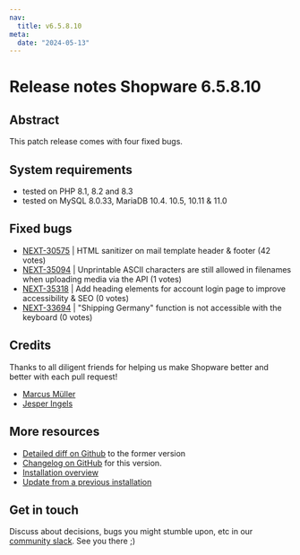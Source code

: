 ```yaml
---
nav:
  title: v6.5.8.10
meta:
  date: "2024-05-13"
---
```


# Release notes Shopware 6.5.8.10

## Abstract

This patch release comes with four fixed bugs.

## System requirements

* tested on PHP 8.1, 8.2 and 8.3
* tested on MySQL 8.0.33, MariaDB 10.4. 10.5, 10.11 & 11.0

## Fixed bugs

* [NEXT-30575](https://issues.shopware.com/issues/NEXT-30575) | HTML sanitizer on mail template header & footer (42 votes)
* [NEXT-35094](https://issues.shopware.com/issues/NEXT-35094) | Unprintable ASCII characters are still allowed in filenames when uploading media via the API (1 votes)
* [NEXT-35318](https://issues.shopware.com/issues/NEXT-35318) | Add heading elements for account login page to improve accessibility & SEO (0 votes)
* [NEXT-33694](https://issues.shopware.com/issues/NEXT-33694) | "Shipping Germany" function is not accessible with the keyboard (0 votes)

## Credits

Thanks to all diligent friends for helping us make Shopware better and better with each pull request!

* [Marcus Müller](https://github.com/M-arcus)
* [Jesper Ingels](https://github.com/jesperingels)

## More resources

* [Detailed diff on Github](https://github.com/shopware/shopware/compare/v6.5.8.9...v6.5.8.10) to the former version
* [Changelog on GitHub](https://github.com/shopware/shopware/blob/v6.5.8.10/CHANGELOG.md) for this version.
* [Installation overview](https://developer.shopware.com/docs/guides/installation/)
* [Update from a previous installation](https://developer.shopware.com/docs/guides/installation/template.html#update-shopware)

## Get in touch

Discuss about decisions, bugs you might stumble upon, etc in our [community slack](https://slack.shopware.com). See you there ;)
